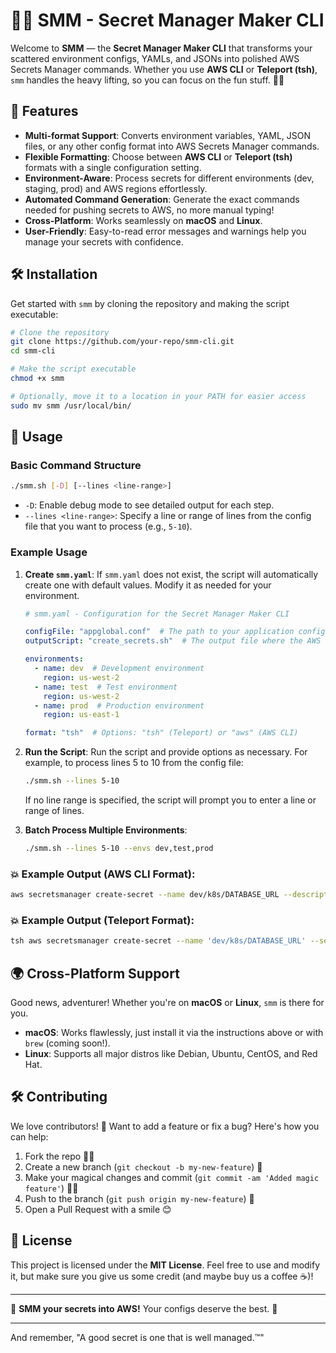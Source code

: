 # 🧙‍♂️ SMM - Secret Manager Maker CLI

Welcome to **SMM** — the **Secret Manager Maker CLI** that transforms your scattered environment configs, YAMLs, and JSONs into polished AWS Secrets Manager commands. Whether you use **AWS CLI** or **Teleport (tsh)**, `smm` handles the heavy lifting, so you can focus on the fun stuff. 🎩✨

## 🚀 Features

- **Multi-format Support**: Converts environment variables, YAML, JSON files, or any other config format into AWS Secrets Manager commands.
- **Flexible Formatting**: Choose between **AWS CLI** or **Teleport (tsh)** formats with a single configuration setting.
- **Environment-Aware**: Process secrets for different environments (dev, staging, prod) and AWS regions effortlessly.
- **Automated Command Generation**: Generate the exact commands needed for pushing secrets to AWS, no more manual typing!
- **Cross-Platform**: Works seamlessly on **macOS** and **Linux**.
- **User-Friendly**: Easy-to-read error messages and warnings help you manage your secrets with confidence.

## 🛠 Installation

Get started with `smm` by cloning the repository and making the script executable:

```bash
# Clone the repository
git clone https://github.com/your-repo/smm-cli.git
cd smm-cli

# Make the script executable
chmod +x smm

# Optionally, move it to a location in your PATH for easier access
sudo mv smm /usr/local/bin/
```

## 📖 Usage

### Basic Command Structure

```bash
./smm.sh [-D] [--lines <line-range>]
```

- `-D`: Enable debug mode to see detailed output for each step.
- `--lines <line-range>`: Specify a line or range of lines from the config file that you want to process (e.g., `5-10`).

### Example Usage

1. **Create `smm.yaml`**: If `smm.yaml` does not exist, the script will automatically create one with default values. Modify it as needed for your environment.

   ```yaml
   # smm.yaml - Configuration for the Secret Manager Maker CLI

   configFile: "appglobal.conf"  # The path to your application config file
   outputScript: "create_secrets.sh"  # The output file where the AWS CLI/Teleport commands will be written

   environments:
     - name: dev  # Development environment
       region: us-west-2
     - name: test  # Test environment
       region: us-west-2
     - name: prod  # Production environment
       region: us-east-1

   format: "tsh"  # Options: "tsh" (Teleport) or "aws" (AWS CLI)
   ```

2. **Run the Script**: Run the script and provide options as necessary. For example, to process lines 5 to 10 from the config file:

   ```bash
   ./smm.sh --lines 5-10
   ```

   If no line range is specified, the script will prompt you to enter a line or range of lines.

3. **Batch Process Multiple Environments**:

   ```bash
   ./smm.sh --lines 5-10 --envs dev,test,prod
   ```

### 💥 Example Output (AWS CLI Format):

```bash
aws secretsmanager create-secret --name dev/k8s/DATABASE_URL --description "Auto-created secret via smm" --secret-string "jdbc://dev-db" --region us-west-2
```

### 💥 Example Output (Teleport Format):

```bash
tsh aws secretsmanager create-secret --name 'dev/k8s/DATABASE_URL' --secret-string "jdbc://dev-db" --region us-west-2
```

## 🌍 Cross-Platform Support

Good news, adventurer! Whether you're on **macOS** or **Linux**, `smm` is there for you.

- **macOS**: Works flawlessly, just install it via the instructions above or with `brew` (coming soon!).
- **Linux**: Supports all major distros like Debian, Ubuntu, CentOS, and Red Hat.

## 🛠 Contributing

We love contributors! 💖 Want to add a feature or fix a bug? Here's how you can help:

1. Fork the repo 🏴‍☠️
2. Create a new branch (`git checkout -b my-new-feature`) 🌿
3. Make your magical changes and commit (`git commit -am 'Added magic feature'`) 🧙‍♂️
4. Push to the branch (`git push origin my-new-feature`) 🚀
5. Open a Pull Request with a smile 😊

## 📝 License

This project is licensed under the **MIT License**. Feel free to use and modify it, but make sure you give us some credit (and maybe buy us a coffee ☕)!

---

🎩 **SMM your secrets into AWS!** Your configs deserve the best. 💼

---

And remember, "A good secret is one that is well managed.™"

